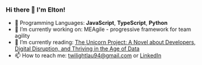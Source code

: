 ### Hi there 👋 I'm Elton!

* 🚀 Programming Languages: **JavaScript**, **TypeScript**, **Python**
* 🔭 I’m currently working on: MEAgile - progressive framework for team agility
* 🌱 I’m currently reading: [The Unicorn Project: A Novel about Developers, Digital Disruption, and Thriving in the Age of Data](https://www.amazon.com/Unicorn-Project-Developers-Disruption-Thriving-ebook/dp/B07QT9QR41)
* 📫 How to reach me: twilightlau94@gmail.com or [LinkedIn](https://www.linkedin.com/in/elton-lau/)

<!--
**elton-lau/elton-lau** is a ✨ _special_ ✨ repository because its `README.md` (this file) appears on your GitHub profile.
-->


